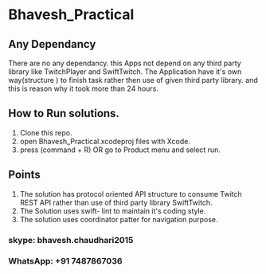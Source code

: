# Bhavesh_Practical


## Any Dependancy

There are no any dependancy. this Apps not depend on any third party library like TwitchPlayer and SwiftTwitch. The Application have it's own way(structure ) to  finish task rather then use of given third party library. and this is reason why it took more than 24 hours.


## How to Run solutions.

1. Clone this repo. 
2. open Bhavesh_Practical.xcodeproj files with Xcode.
3. press (command + R) OR go to Product menu and select run.


## Points 

1. The solution has protocol oriented API structure to consume Twitch REST API rather than use of third party library  SwiftTwitch.
2. The Solution uses swift- lint to  maintain it's coding style.
3. The solution uses  coordinator patter for navigation purpose.




### skype: bhavesh.chaudhari2015
### WhatsApp: +91 7487867036















